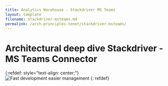 ```yaml
---
title: Analytics Warehouse - Stackdriver MS Teams
layout: template
filename: stackdriver-msteams.md
permalink: /arch-principles-tenet/stackdriver-msteams/
--- 
```

# Architectural deep dive Stackdriver - MS Teams Connector
{:refdef: style="text-align: center;"}
![Fast development easier management]({{site.baseurl}}/2-arch-principles-tenet/stackdriver-msteams/Stackdriver-MSTeams-Integration.png)
{: refdef}
